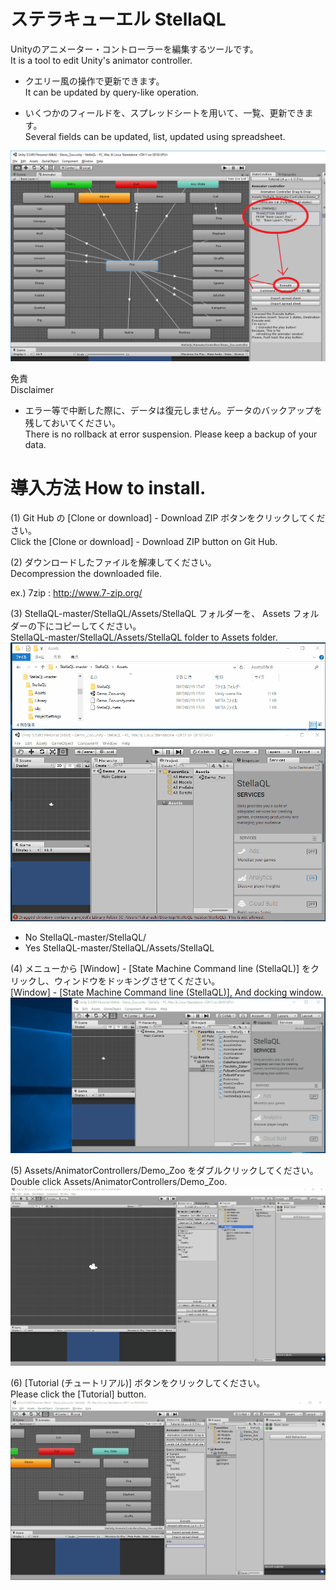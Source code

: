 ﻿# ステラキューエル StellaQL
Unityのアニメーター・コントローラーを編集するツールです。  
It is a tool to edit Unity's animator controller.  

- クエリー風の操作で更新できます。  
It can be updated by query-like operation.  

- いくつかのフィールドを、スプレッドシートを用いて、一覧、更新できます。  
Several fields can be updated, list, updated using spreadsheet.  

![Please, click here(Animation.gif)](https://github.com/muzudho/StellaQL/blob/master/img/2017-02/201702160552a8b.png?raw=true)  

免責  
Disclaimer  

- エラー等で中断した際に、データは復元しません。データのバックアップを残しておいてください。  
There is no rollback at error suspension. Please keep a backup of your data.  

# 導入方法 How to install.
(1) Git Hub の [Clone or download] - Download ZIP ボタンをクリックしてください。  
Click the [Clone or download] - Download ZIP button on Git Hub.  

(2) ダウンロードしたファイルを解凍してください。  
Decompression the downloaded file.   

ex.) 7zip : http://www.7-zip.org/  

(3) StellaQL-master/StellaQL/Assets/StellaQL フォルダーを、 Assets フォルダーの下にコピーしてください。  
StellaQL-master/StellaQL/Assets/StellaQL folder to Assets folder.  
![Please, click here(Animation.gif)](https://github.com/muzudho/StellaQL/blob/master/img/2017-02/201702151752gif81.gif?raw=true)  

- No  StellaQL-master/StellaQL/
- Yes StellaQL-master/StellaQL/Assets/StellaQL

(4) メニューから [Window] - [State Machine Command line (StellaQL)] をクリックし、ウィンドウをドッキングさせてください。  
[Window] - [State Machine Command line (StellaQL)], And docking window.  
![Please, click here(Animation.gif)](https://github.com/muzudho/StellaQL/blob/master/img/2017-02/201702151752gif82.gif?raw=true)  
                                     

(5) Assets/AnimatorControllers/Demo_Zoo をダブルクリックしてください。  
Double click Assets/AnimatorControllers/Demo_Zoo.  
![Please, click here(Animation.gif)](https://github.com/muzudho/StellaQL/blob/master/img/2017-02/201702160428gif83.gif?raw=true)  

(6) [Tutorial (チュートリアル)] ボタンをクリックしてください。  
Please click the [Tutorial] button.  
![Please, click here(Animation.gif)](https://github.com/muzudho/StellaQL/blob/master/img/2017-02/201702160428gif84.gif?raw=true)  











